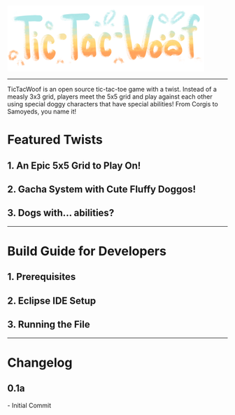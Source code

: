 
<div align = center>

</div>
<img src="https://github.com/intll/tictacwoof/blob/main/src/assets/Logo.png" height= 150px>
<hr>
TicTacWoof is an open source tic-tac-toe game with a twist. Instead of a measly 3x3 grid, players meet the 5x5 grid and play against each other using special doggy characters that have special abilities! From Corgis to Samoyeds, you name it!

<h1> Featured Twists </h1>
<h2> 1. An Epic 5x5 Grid to Play On! </h2>
<h2> 2. Gacha System with Cute Fluffy Doggos! </h2>
<h2> 3. Dogs with... abilities? </h2>

<hr>
<h1> Build Guide for Developers </h1>
<h2> 1. Prerequisites </h2>
<h2> 2. Eclipse IDE Setup </h2>
<h2> 3. Running the File </h2>


<hr>
<h1> Changelog </h1>
<h2> 0.1a </h2>
- Initial Commit














